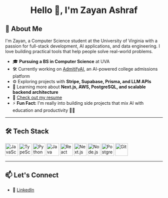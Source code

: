 <h1 align="center">Hello 👋, I'm Zayan Ashraf</h1>

## 🔐 About Me

I'm Zayan, a Computer Science student at the University of Virginia with a passion for full-stack development, AI applications, and data engineering. I love building practical tools that help people solve real-world problems.

- 🎓 **Pursuing a BS in Computer Science** at UVA
- 🛠️ Currently working on [AdmitifyAI](https://admitifyai.com), an AI-powered college admissions platform
- ⚙️ Exploring projects with **Stripe, Supabase, Prisma, and LLM APIs**
- 🌱 Learning more about **Next.js, AWS, PostgreSQL, and scalable backend architecture**
- 📄 [Check out my resume](https://drive.google.com/file/d/17WoxCU5V2YuueDCcomyEZeaytuyAN-_t/view?usp=sharing)
- ⚡ **Fun Fact:** I'm really into building side projects that mix AI with education and productivity 🧠✨

---

## 🛠️ Tech Stack

<p align="left">
  <img src="https://cdn.jsdelivr.net/gh/devicons/devicon/icons/javascript/javascript-original.svg" height="40" alt="JavaScript" />
  <img src="https://cdn.jsdelivr.net/gh/devicons/devicon/icons/typescript/typescript-original.svg" height="40" alt="TypeScript" />
  <img src="https://cdn.jsdelivr.net/gh/devicons/devicon/icons/python/python-original.svg" height="40" alt="Python" />
  <img src="https://cdn.jsdelivr.net/gh/devicons/devicon/icons/java/java-original.svg" height="40" alt="Java" />
  <img src="https://cdn.jsdelivr.net/gh/devicons/devicon/icons/react/react-original.svg" height="40" alt="React" />
  <img src="https://cdn.jsdelivr.net/gh/devicons/devicon/icons/nextjs/nextjs-original.svg" height="40" alt="Next.js" />
  <img src="https://cdn.jsdelivr.net/gh/devicons/devicon/icons/nodejs/nodejs-original.svg" height="40" alt="Node.js" />
  <img src="https://cdn.jsdelivr.net/gh/devicons/devicon/icons/postgresql/postgresql-original.svg" height="40" alt="PostgreSQL" />
  <img src="https://cdn.jsdelivr.net/gh/devicons/devicon/icons/git/git-original.svg" height="40" alt="Git" />
</p>

---

## 📫 Let's Connect

- 💼 [LinkedIn](https://www.linkedin.com/in/zayan-omar-ashraf/)
